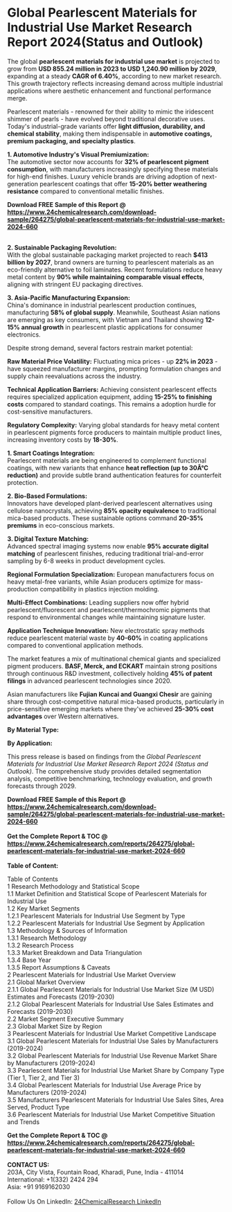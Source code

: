<h1>Global Pearlescent Materials for Industrial Use Market Research Report 2024(Status and Outlook)</h1><p>The global <strong>pearlescent materials for industrial use market</strong> is projected to grow from <strong>USD 855.24 million in 2023 to USD 1,240.90 million by 2029</strong>, expanding at a steady <strong>CAGR of 6.40%</strong>, according to new market research. This growth trajectory reflects increasing demand across multiple industrial applications where aesthetic enhancement and functional performance merge.</p><p>Pearlescent materials - renowned for their ability to mimic the iridescent shimmer of pearls - have evolved beyond traditional decorative uses. Today's industrial-grade variants offer <strong>light diffusion, durability, and chemical stability</strong>, making them indispensable in <strong>automotive coatings, premium packaging, and specialty plastics</strong>.</p><p><strong>1. Automotive Industry's Visual Premiumization:</strong><br>
The automotive sector now accounts for <strong>32% of pearlescent pigment consumption</strong>, with manufacturers increasingly specifying these materials for high-end finishes. Luxury vehicle brands are driving adoption of next-generation pearlescent coatings that offer <strong>15-20% better weathering resistance</strong> compared to conventional metallic finishes.</p><div><b>Download FREE Sample of this Report @ 
            <a href="https://www.24chemicalresearch.com/download-sample/264275/global-pearlescent-materials-for-industrial-use-market-2024-660">
            https://www.24chemicalresearch.com/download-sample/264275/global-pearlescent-materials-for-industrial-use-market-2024-660</a></b></div><br><p><strong>2. Sustainable Packaging Revolution:</strong><br>
With the global sustainable packaging market projected to reach <strong>$413 billion by 2027</strong>, brand owners are turning to pearlescent materials as an eco-friendly alternative to foil laminates. Recent formulations reduce heavy metal content by <strong>90% while maintaining comparable visual effects</strong>, aligning with stringent EU packaging directives.</p><p><strong>3. Asia-Pacific Manufacturing Expansion:</strong><br>
China's dominance in industrial pearlescent production continues, manufacturing <strong>58% of global supply</strong>. Meanwhile, Southeast Asian nations are emerging as key consumers, with Vietnam and Thailand showing <strong>12-15% annual growth</strong> in pearlescent plastic applications for consumer electronics.</p><p>Despite strong demand, several factors restrain market potential:</p><p><strong>Raw Material Price Volatility:</strong> Fluctuating mica prices - up <strong>22% in 2023</strong> - have squeezed manufacturer margins, prompting formulation changes and supply chain reevaluations across the industry.</p><p><strong>Technical Application Barriers:</strong> Achieving consistent pearlescent effects requires specialized application equipment, adding <strong>15-25% to finishing costs</strong> compared to standard coatings. This remains a adoption hurdle for cost-sensitive manufacturers.</p><p><strong>Regulatory Complexity:</strong> Varying global standards for heavy metal content in pearlescent pigments force producers to maintain multiple product lines, increasing inventory costs by <strong>18-30%</strong>.</p><p><strong>1. Smart Coatings Integration:</strong><br>
Pearlescent materials are being engineered to complement functional coatings, with new variants that enhance <strong>heat reflection (up to 30Â°C reduction)</strong> and provide subtle brand authentication features for counterfeit protection.</p><p><strong>2. Bio-Based Formulations:</strong><br>
Innovators have developed plant-derived pearlescent alternatives using cellulose nanocrystals, achieving <strong>85% opacity equivalence</strong> to traditional mica-based products. These sustainable options command <strong>20-35% premiums</strong> in eco-conscious markets.</p><p><strong>3. Digital Texture Matching:</strong><br>
Advanced spectral imaging systems now enable <strong>95% accurate digital matching</strong> of pearlescent finishes, reducing traditional trial-and-error sampling by 6-8 weeks in product development cycles.</p><p><strong>Regional Formulation Specialization:</strong> European manufacturers focus on heavy metal-free variants, while Asian producers optimize for mass-production compatibility in plastics injection molding.</p><p><strong>Multi-Effect Combinations:</strong> Leading suppliers now offer hybrid pearlescent/fluorescent and pearlescent/thermochromic pigments that respond to environmental changes while maintaining signature luster.</p><p><strong>Application Technique Innovation:</strong> New electrostatic spray methods reduce pearlescent material waste by <strong>40-60%</strong> in coating applications compared to conventional application methods.</p><p>The market features a mix of multinational chemical giants and specialized pigment producers. <strong>BASF, Merck, and ECKART</strong> maintain strong positions through continuous R&amp;D investment, collectively holding <strong>45% of patent filings</strong> in advanced pearlescent technologies since 2020.</p><p>Asian manufacturers like <strong>Fujian Kuncai and Guangxi Chesir</strong> are gaining share through cost-competitive natural mica-based products, particularly in price-sensitive emerging markets where they've achieved <strong>25-30% cost advantages</strong> over Western alternatives.</p><p><strong>By Material Type:</strong></p><p><strong>By Application:</strong></p><p>This press release is based on findings from the <em>Global Pearlescent Materials for Industrial Use Market Research Report 2024 (Status and Outlook)</em>. The comprehensive study provides detailed segmentation analysis, competitive benchmarking, technology evaluation, and growth forecasts through 2029.</p><div><b>Download FREE Sample of this Report @ 
            <a href="https://www.24chemicalresearch.com/download-sample/264275/global-pearlescent-materials-for-industrial-use-market-2024-660">
            https://www.24chemicalresearch.com/download-sample/264275/global-pearlescent-materials-for-industrial-use-market-2024-660</a></b></div><br><div><b>Get the Complete Report & TOC @ 
            <a href="https://www.24chemicalresearch.com/reports/264275/global-pearlescent-materials-for-industrial-use-market-2024-660">
            https://www.24chemicalresearch.com/reports/264275/global-pearlescent-materials-for-industrial-use-market-2024-660</a></b></div><br>
            <b>Table of Content:</b><p>Table of Contents<br />
1 Research Methodology and Statistical Scope<br />
1.1 Market Definition and Statistical Scope of Pearlescent Materials for Industrial Use<br />
1.2 Key Market Segments<br />
1.2.1 Pearlescent Materials for Industrial Use Segment by Type<br />
1.2.2 Pearlescent Materials for Industrial Use Segment by Application<br />
1.3 Methodology & Sources of Information<br />
1.3.1 Research Methodology<br />
1.3.2 Research Process<br />
1.3.3 Market Breakdown and Data Triangulation<br />
1.3.4 Base Year<br />
1.3.5 Report Assumptions & Caveats<br />
2 Pearlescent Materials for Industrial Use Market Overview<br />
2.1 Global Market Overview<br />
2.1.1 Global Pearlescent Materials for Industrial Use Market Size (M USD) Estimates and Forecasts (2019-2030)<br />
2.1.2 Global Pearlescent Materials for Industrial Use Sales Estimates and Forecasts (2019-2030)<br />
2.2 Market Segment Executive Summary<br />
2.3 Global Market Size by Region<br />
3 Pearlescent Materials for Industrial Use Market Competitive Landscape<br />
3.1 Global Pearlescent Materials for Industrial Use Sales by Manufacturers (2019-2024)<br />
3.2 Global Pearlescent Materials for Industrial Use Revenue Market Share by Manufacturers (2019-2024)<br />
3.3 Pearlescent Materials for Industrial Use Market Share by Company Type (Tier 1, Tier 2, and Tier 3)<br />
3.4 Global Pearlescent Materials for Industrial Use Average Price by Manufacturers (2019-2024)<br />
3.5 Manufacturers Pearlescent Materials for Industrial Use Sales Sites, Area Served, Product Type<br />
3.6 Pearlescent Materials for Industrial Use Market Competitive Situation and Trends<br />
</p><div><b>Get the Complete Report & TOC @ 
            <a href="https://www.24chemicalresearch.com/reports/264275/global-pearlescent-materials-for-industrial-use-market-2024-660">
            https://www.24chemicalresearch.com/reports/264275/global-pearlescent-materials-for-industrial-use-market-2024-660</a></b></div><br><b>CONTACT US:</b><br>
            203A, City Vista, Fountain Road, Kharadi, Pune, India - 411014<br>
            International: +1(332) 2424 294<br>
            Asia: +91 9169162030 <br><br>
            Follow Us On LinkedIn: <a href="https://www.linkedin.com/company/24chemicalresearch/">24ChemicalResearch LinkedIn</a>